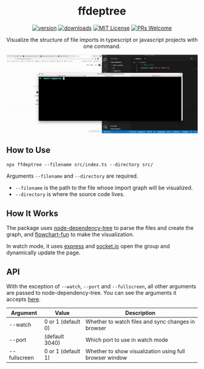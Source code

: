 <div align="center">

# ffdeptree

<!-- prettier-ignore-start -->
[![version][version-badge]][package]
[![downloads][downloads-badge]][npmtrends]
[![MIT License][license-badge]][license]
[![PRs Welcome][prs-badge]][prs]
<!-- prettier-ignore-end -->

Visualize the structure of file imports in typescript or javascript projects with one command.

![Demo of using ffdeptree in watch mode](/demo.gif)

</div>

## How to Use

```
npx ffdeptree --filename src/index.ts --directory src/
```

Arguments `--filename` and `--directory` are required.

- `--filename` is the path to the file whose import graph will be visualized.
- `--directory` is where the source code lives.

## How It Works

The package uses [node-dependency-tree](https://github.com/dependents/node-dependency-tree) to parse the files and create the graph, and [flowchart-fun](https://flowchart.fun/) to make the visualization.

In watch mode, it uses [express](https://github.com/expressjs/express) and [socket.io](https://github.com/socketio/socket.io) open the group and dynamically update the page.

## API

With the exception of `--watch`, `--port` and `--fullscreen`, all other arguments are passed to node-dependency-tree. You can see the arguments it accepts [here](https://github.com/dependents/node-dependency-tree#usage).

| Argument     | Value              | Description                                             |
| ------------ | ------------------ | ------------------------------------------------------- |
| --watch      | 0 or 1 (default 0) | Whether to watch files and sync changes in browser      |
| --port       | (default 3040)     | Which port to use in watch mode                         |
| --fullscreen | 0 or 1 (default 1) | Whether to show visualization using full browser window |

<!-- prettier-ignore-start -->
[version-badge]: https://img.shields.io/npm/v/ffdeptree.svg?style=flat-square
[package]: https://www.npmjs.com/package/ffdeptree
[downloads-badge]: https://img.shields.io/npm/dm/ffdeptree.svg?style=flat-square
[npmtrends]: https://www.npmtrends.com/ffdeptree
[license-badge]: https://img.shields.io/npm/l/ffdeptree.svg?style=flat-square
[license]: https://github.com/tone-row/ffdeptree/blob/main/LICENSE
[prs-badge]: https://img.shields.io/badge/PRs-welcome-brightgreen.svg?style=flat-square
[prs]: https://makeapullrequest.com
<!-- prettier-ignore-end -->
